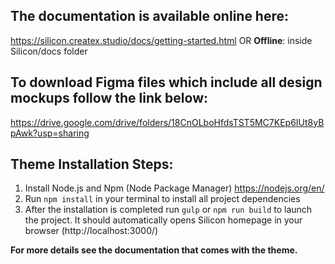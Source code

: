 ## The documentation is available online here:
https://silicon.createx.studio/docs/getting-started.html
OR
**Offline**: inside Silicon/docs folder

## To download Figma files which include all design mockups follow the link below:
https://drive.google.com/drive/folders/18CnOLboHfdsTST5MC7KEp6IUt8yBpAwk?usp=sharing

## Theme Installation Steps:
1. Install Node.js and Npm (Node Package Manager)
https://nodejs.org/en/
2. Run `npm install` in your terminal to install all project dependencies
3. After the installation is completed run `gulp` or `npm run build` to launch the project. It should automatically opens Silicon homepage in your browser (http://localhost:3000/)

**For more details see the documentation that comes with the theme.**
